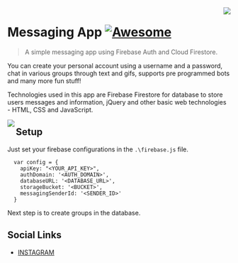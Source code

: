 <!--
*** Hey there! Thanks for checking this readme
*** If you do love my work, kinda follow me
*** that motivates me a lot :D
*** Thanks again!
-->
<!--
[![Contributors][contributors-shield]][contributors-url]
[![Forks][forks-shield]][forks-url]
[![Stargazers][stars-shield]][stars-url]
[![MIT License][license-shield]][license-url]
-->

<img src="https://res.cloudinary.com/dpj9ddsjf/image/upload/v1611204105/icon_voskbr.png" align="right"/>

# Messaging App [![Awesome](https://cdn.rawgit.com/sindresorhus/awesome/d7305f38d29fed78fa85652e3a63e154dd8e8829/media/badge.svg)](https://github.com/codeninja02)
> A simple messaging app using Firebase Auth and Cloud Firestore.

You can create your personal account using a username and a password, chat in various groups through text and gifs, supports pre programmed bots and many more fun stuff!

Technologies used in this app are Firebase Firestore for database to store users messages and information, jQuery and other basic web technologies - HTML, CSS and JavaScript.

<img src="https://res.cloudinary.com/dpj9ddsjf/image/upload/v1611415838/Frame_15_smkv1m.png" align="left"/>
<!--![Messaging App Preview](https://firebasestorage.googleapis.com/v0/b/scholar-engine-32b26.appspot.com/o/2%201.png?alt=media&token=ea4b0114-6023-4264-98d1-133724891f8c)-->

## Setup

Just set your firebase configurations in the `.\firebase.js` file.

```
  var config = {
    apiKey: "<YOUR_API_KEY>",
    authDomain: '<AUTH_DOMAIN>',
    databaseURL: '<DATABASE_URL>',
    storageBucket: '<BUCKET>',
    messagingSenderId: '<SENDER_ID>'
  }
```

Next step is to create groups in the database.

## Social Links

- [INSTAGRAM](https://www.instagram.com/codeninja02/)


